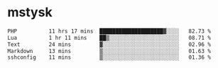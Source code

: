 # mstysk

<!--START_SECTION:waka-->

```txt
PHP          11 hrs 17 mins  ████████████████████▓░░░░   82.73 %
Lua          1 hr 11 mins    ██▒░░░░░░░░░░░░░░░░░░░░░░   08.71 %
Text         24 mins         ▓░░░░░░░░░░░░░░░░░░░░░░░░   02.96 %
Markdown     13 mins         ▒░░░░░░░░░░░░░░░░░░░░░░░░   01.63 %
sshconfig    11 mins         ▒░░░░░░░░░░░░░░░░░░░░░░░░   01.36 %
```

<!--END_SECTION:waka-->
